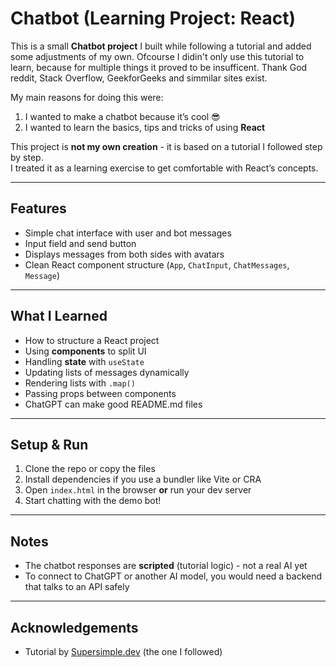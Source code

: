 # Chatbot (Learning Project: React)

This is a small **Chatbot project** I built while following a tutorial and added some adjustments of my own. Ofcourse I didin't only use this tutorial to learn, because for multiple things it proved to be insufficent. Thank God reddit, Stack Overflow, GeekforGeeks and simmilar sites exist.  

My main reasons for doing this were:

1. I wanted to make a chatbot because it’s cool 😎  
2. I wanted to learn the basics, tips and tricks of using **React**

This project is **not my own creation** - it is based on a tutorial I followed step by step.  
I treated it as a learning exercise to get comfortable with React’s concepts.

---

## Features
- Simple chat interface with user and bot messages
- Input field and send button
- Displays messages from both sides with avatars
- Clean React component structure (`App`, `ChatInput`, `ChatMessages`, `Message`)

---

## What I Learned
- How to structure a React project
- Using **components** to split UI
- Handling **state** with `useState`
- Updating lists of messages dynamically
- Rendering lists with `.map()`
- Passing props between components
- ChatGPT can make good README.md files

---

## Setup & Run
1. Clone the repo or copy the files
2. Install dependencies if you use a bundler like Vite or CRA
3. Open `index.html` in the browser **or** run your dev server
4. Start chatting with the demo bot!

---

## Notes
- The chatbot responses are **scripted** (tutorial logic) - not a real AI yet
- To connect to ChatGPT or another AI model, you would need a backend that talks to an API safely

---

## Acknowledgements
- Tutorial by [Supersimple.dev](https://supersimple.dev/) (the one I followed)
